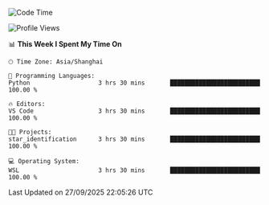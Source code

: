 <!--START_SECTION:waka-->
![Code Time](http://img.shields.io/badge/Code%20Time-3%2C130%20hrs%2042%20mins-blue)

![Profile Views](http://img.shields.io/badge/Profile%20Views-0-blue)

📊 **This Week I Spent My Time On** 

```text
🕑︎ Time Zone: Asia/Shanghai

💬 Programming Languages: 
Python                   3 hrs 30 mins       █████████████████████████   100.00 % 

🔥 Editors: 
VS Code                  3 hrs 30 mins       █████████████████████████   100.00 % 

🐱‍💻 Projects: 
star_identification      3 hrs 30 mins       █████████████████████████   100.00 % 

💻 Operating System: 
WSL                      3 hrs 30 mins       █████████████████████████   100.00 % 
```


 Last Updated on 27/09/2025 22:05:26 UTC
<!--END_SECTION:waka-->